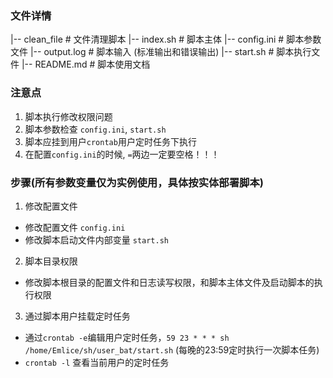 ### 文件详情

|-- clean_file			# 文件清理脚本
   |-- index.sh                 # 脚本主体
   |-- config.ini               # 脚本参数文件
   |-- output.log               # 脚本输入 (标准输出和错误输出)
   |-- start.sh                 # 脚本执行文件
   |-- README.md                # 脚本使用文档


### 注意点

1. 脚本执行修改权限问题
2. 脚本参数检查 `config.ini`,  `start.sh`
3. 脚本应挂到用户`crontab`用户定时任务下执行
4. 在配置`config.ini`的时候, `=`两边一定要空格！！！

### 步骤(所有参数变量仅为实例使用，具体按实体部署脚本)

1. 修改配置文件  

- 修改配置文件 `config.ini`
- 修改脚本启动文件内部变量 `start.sh`


2. 脚本目录权限

- 修改脚本根目录的配置文件和日志读写权限，和脚本主体文件及启动脚本的执行权限


3. 通过脚本用户挂载定时任务

- 通过`crontab -e`编辑用户定时任务，`59 23 * * * sh /home/Emlice/sh/user_bat/start.sh` (每晚的23:59定时执行一次脚本任务)
- `crontab -l` 查看当前用户的定时任务
